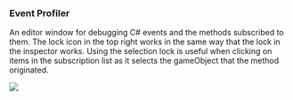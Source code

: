### Event Profiler

An editor window for debugging C# events and the methods subscribed to them. The lock icon in the top right works in the same way that the lock in the inspector works. Using the selection lock is useful when clicking on items in the subscription list as it selects the gameObject that the method originated.

![](https://i.imgur.com/4ghwLwt.png)
